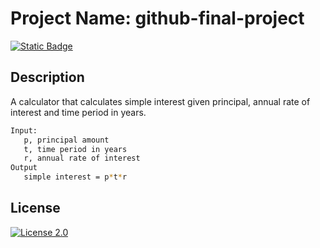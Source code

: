 # Project Name: github-final-project
[![Static Badge](https://img.shields.io/badge/Final-Project-yellow)](https://github.com/JumbledConcepts/github-final-project)

## Description

A calculator that calculates simple interest given principal, annual rate of interest and time period in years.


```bash
Input:
   p, principal amount
   t, time period in years
   r, annual rate of interest
Output
   simple interest = p*t*r
```

## License

[![License 2.0](https://img.shields.io/badge/Apache-License-2)](https://www.apache.org/licenses/LICENSE-2.0)
